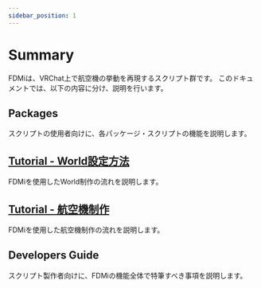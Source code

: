 ```yaml
---
sidebar_position: 1
---
```


# Summary

FDMiは、VRChat上で航空機の挙動を再現するスクリプト群です。
このドキュメントでは、以下の内容に分け、説明を行います。

## Packages

スクリプトの使用者向けに、各パッケージ・スクリプトの機能を説明します。

## [Tutorial - World設定方法](./tutorial%20-%20world/overview.md)

FDMiを使用したWorld制作の流れを説明します。

## [Tutorial - 航空機制作](./tutorial%20-%20plane/1.overview.md)

FDMiを使用した航空機制作の流れを説明します。

## Developers Guide

スクリプト製作者向けに、FDMiの機能全体で特筆すべき事項を説明します。